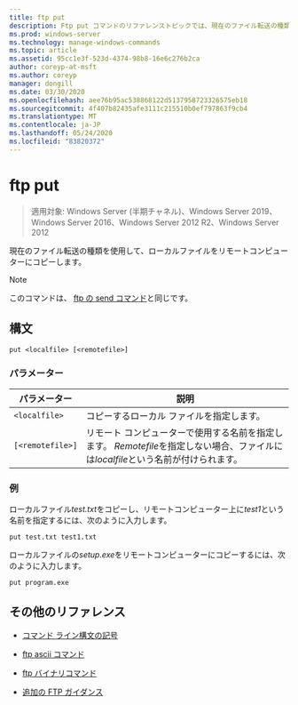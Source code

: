 ```yaml
---
title: ftp put
description: Ftp put コマンドのリファレンストピックでは、現在のファイル転送の種類を使用してローカルファイルをリモートコンピューターにコピーします。
ms.prod: windows-server
ms.technology: manage-windows-commands
ms.topic: article
ms.assetid: 95cc1e3f-523d-4374-98b8-16e6c276b2ca
author: coreyp-at-msft
ms.author: coreyp
manager: dongill
ms.date: 03/30/2020
ms.openlocfilehash: aee76b95ac538868122d5137958723326575eb18
ms.sourcegitcommit: 4f407b82435afe3111c215510b0ef797863f9cb4
ms.translationtype: MT
ms.contentlocale: ja-JP
ms.lasthandoff: 05/24/2020
ms.locfileid: "83820372"
---
```

# <a name="ftp-put"></a>ftp put

> 適用対象: Windows Server (半期チャネル)、Windows Server 2019、Windows Server 2016、Windows Server 2012 R2、Windows Server 2012

現在のファイル転送の種類を使用して、ローカルファイルをリモートコンピューターにコピーします。

> [!NOTE]
> このコマンドは、 [ftp の send コマンド](ftp-send_1.md)と同じです。

## <a name="syntax"></a>構文

```
put <localfile> [<remotefile>]
```

### <a name="parameters"></a>パラメーター

| パラメーター | 説明 |
| --------- | ----------- |
| `<localfile>` | コピーするローカル ファイルを指定します。 |
| `[<remotefile>]` | リモート コンピューターで使用する名前を指定します。 *Remotefile*を指定しない場合、ファイルには*localfile*という名前が付けられます。|

### <a name="examples"></a>例

ローカルファイル*test.txt*をコピーし、リモートコンピューター上に*test1*という名前を指定するには、次のように入力します。

```
put test.txt test1.txt
```

ローカルファイルの*setup.exe*をリモートコンピューターにコピーするには、次のように入力します。

```
put program.exe
```

## <a name="additional-references"></a>その他のリファレンス

- [コマンド ライン構文の記号](command-line-syntax-key.md)

- [ftp ascii コマンド](ftp-ascii.md)

- [ftp バイナリコマンド](ftp-binary.md)

- [追加の FTP ガイダンス](https://docs.microsoft.com/previous-versions/orphan-topics/ws.10/cc756013(v=ws.10))
